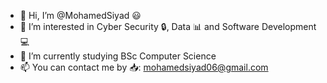 - 👋 Hi, I’m @MohamedSiyad 😃
- 👀 I’m interested in Cyber Security 🔒, Data 📊 and Software Development 💻
- 🌱 I’m currently studying BSc Computer Science
- 📫 You can contact me by 📥: mohamedsiyad06@gmail.com

<!---
MohamedSiyad/MohamedSiyad is a ✨ special ✨ repository because its `README.md` (this file) appears on your GitHub profile.
You can click the Preview link to take a look at your changes.
--->
